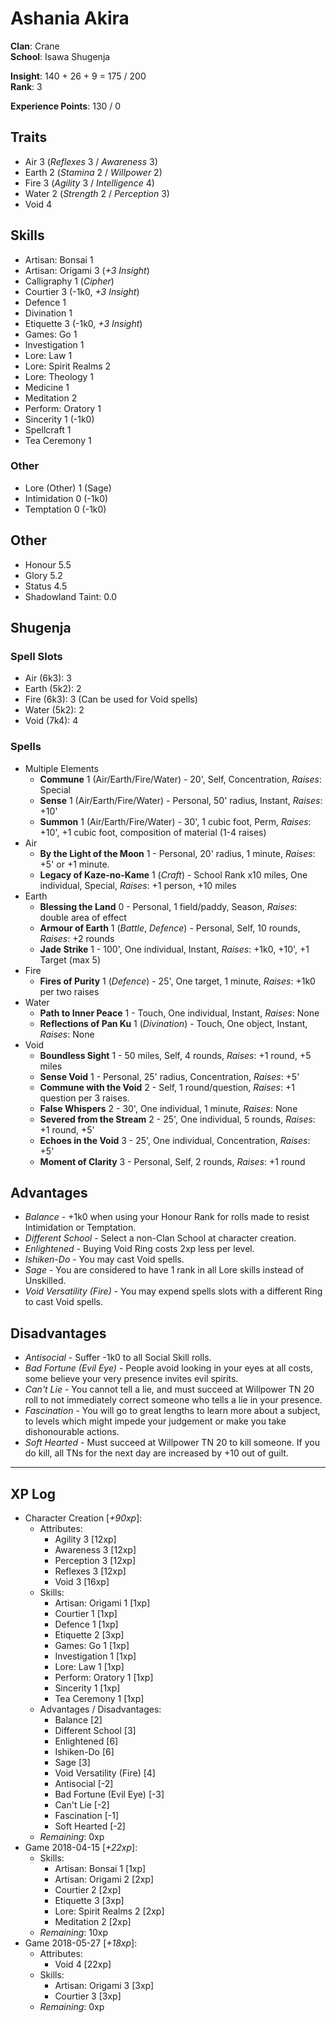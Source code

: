 # Ashania Akira
**Clan**: Crane  
**School**: Isawa Shugenja  

**Insight**: 140 + 26 + 9 = 175 / 200  
**Rank**: 3  

**Experience Points**: 130 / 0

## Traits
+ Air 3 (_Reflexes_ 3 / _Awareness_ 3)
+ Earth 2 (_Stamina_ 2 / _Willpower_ 2)
+ Fire 3 (_Agility_ 3 / _Intelligence_ 4)
+ Water 2 (_Strength_ 2 / _Perception_ 3)
+ Void 4

## Skills
+ Artisan: Bonsai 1
+ Artisan: Origami 3 (_+3 Insight_)
+ Calligraphy 1 (_Cipher_)
+ Courtier 3 (-1k0, _+3 Insight_)
+ Defence 1
+ Divination 1
+ Etiquette 3 (-1k0, _+3 Insight_)
+ Games: Go 1
+ Investigation 1
+ Lore: Law 1
+ Lore: Spirit Realms 2
+ Lore: Theology 1
+ Medicine 1
+ Meditation 2
+ Perform: Oratory 1
+ Sincerity 1 (-1k0)
+ Spellcraft 1
+ Tea Ceremony 1

### Other
+ Lore (Other) 1 (Sage)
+ Intimidation 0 (-1k0)
+ Temptation 0 (-1k0)

## Other
+ Honour 5.5
+ Glory 5.2
+ Status 4.5
+ Shadowland Taint: 0.0

## Shugenja
### Spell Slots
+ Air (6k3): 3
+ Earth (5k2): 2
+ Fire (6k3): 3 (Can be used for Void spells)
+ Water (5k2): 2
+ Void (7k4): 4

### Spells
+ Multiple Elements
	+ **Commune** 1 (Air/Earth/Fire/Water) - 20', Self, Concentration, _Raises_: Special
	+ **Sense** 1 (Air/Earth/Fire/Water) - Personal, 50' radius, Instant, _Raises_: +10'
	+ **Summon** 1 (Air/Earth/Fire/Water) - 30', 1 cubic foot, Perm, _Raises_: +10', +1 cubic foot, composition of material (1-4 raises)
+ Air
	+ **By the Light of the Moon** 1 - Personal, 20' radius, 1 minute, _Raises_: +5' or +1 minute.
	+ **Legacy of Kaze-no-Kame** 1 (_Craft_) - School Rank x10 miles, One individual, Special, _Raises_: +1 person, +10 miles
+ Earth
	+ **Blessing the Land** 0 - Personal, 1 field/paddy, Season, _Raises_: double area of effect
	+ **Armour of Earth** 1 (_Battle_, _Defence_) - Personal, Self, 10 rounds, _Raises_: +2 rounds
	+ **Jade Strike** 1 - 100', One individual, Instant, _Raises_: +1k0, +10', +1 Target (max 5)
+ Fire
	+ **Fires of Purity** 1 (_Defence_) - 25', One target, 1 minute, _Raises_: +1k0 per two raises
+ Water
	+ **Path to Inner Peace** 1 - Touch, One individual, Instant, _Raises_: None
	+ **Reflections of Pan Ku** 1 (_Divination_) - Touch, One object, Instant, _Raises_: None
+ Void
	+ **Boundless Sight** 1 - 50 miles, Self, 4 rounds, _Raises_: +1 round, +5 miles
	+ **Sense Void** 1 - Personal, 25' radius, Concentration, _Raises_: +5'
	+ **Commune with the Void** 2 - Self, 1 round/question, _Raises_: +1 question per 3 raises.
	+ **False Whispers** 2 - 30', One individual, 1 minute, _Raises_: None
	+ **Severed from the Stream** 2 - 25', One individual, 5 rounds, _Raises_: +1 round, +5'
	+ **Echoes in the Void** 3 - 25', One individual, Concentration, _Raises_: +5'
	+ **Moment of Clarity** 3 - Personal, Self, 2 rounds, _Raises_: +1 round

## Advantages
+ _Balance_ - +1k0 when using your Honour Rank for rolls made to resist Intimidation or Temptation.
+ _Different School_ - Select a non-Clan School at character creation.
+ _Enlightened_ - Buying Void Ring costs 2xp less per level.
+ _Ishiken-Do_ - You may cast Void spells.
+ _Sage_ - You are considered to have 1 rank in all Lore skills instead of Unskilled.
+ _Void Versatility (Fire)_ - You may expend spells slots with a different Ring to cast Void spells.

## Disadvantages
+ _Antisocial_ - Suffer -1k0 to all Social Skill rolls.
+ _Bad Fortune (Evil Eye)_ - People avoid looking in your eyes at all costs, some believe your very presence invites evil spirits.
+ _Can't Lie_ - You cannot tell a lie, and must succeed at Willpower TN 20 roll to not immediately correct someone who tells a lie in your presence.
+ _Fascination_ - You will go to great lengths to learn more about a subject, to levels which might impede your judgement or make you take dishonourable actions.
+ _Soft Hearted_ - Must succeed at Willpower TN 20 to kill someone.  If you do kill, all TNs for the next day are increased by +10 out of guilt.

***
## XP Log
+ Character Creation [_+90xp_]:
	+ Attributes:
		+ Agility 3 [12xp]
		+ Awareness 3 [12xp]
		+ Perception 3 [12xp]
		+ Reflexes 3 [12xp]
		+ Void 3 [16xp]
	+ Skills:
		+ Artisan: Origami 1 [1xp]
		+ Courtier 1 [1xp]
		+ Defence 1 [1xp]
		+ Etiquette 2 [3xp]
		+ Games: Go 1 [1xp]
		+ Investigation 1 [1xp]
		+ Lore: Law 1 [1xp]
		+ Perform: Oratory 1 [1xp]
		+ Sincerity 1 [1xp]
		+ Tea Ceremony 1 [1xp]
	+ Advantages / Disadvantages:
		+ Balance [2]
		+ Different School [3]
		+ Enlightened [6]
		+ Ishiken-Do [6]
		+ Sage [3]
		+ Void Versatility (Fire) [4]
		+ Antisocial [-2]
		+ Bad Fortune (Evil Eye) [-3]
		+ Can't Lie [-2]
		+ Fascination [-1]
		+ Soft Hearted [-2]
	+ _Remaining_: 0xp
+ Game 2018-04-15 [_+22xp_]:
	+ Skills:
		+ Artisan: Bonsai 1 [1xp]
		+ Artisan: Origami 2 [2xp]
		+ Courtier 2 [2xp]
		+ Etiquette 3 [3xp]
		+ Lore: Spirit Realms 2 [2xp]
		+ Meditation 2 [2xp]
	+ _Remaining_: 10xp
+ Game 2018-05-27 [_+18xp_]:
	+ Attributes:
		+ Void 4 [22xp]
	+ Skills:
		+ Artisan: Origami 3 [3xp]
		+ Courtier 3 [3xp]
	+ _Remaining_: 0xp